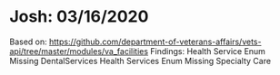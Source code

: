 # Josh: 03/16/2020

Based on: https://github.com/department-of-veterans-affairs/vets-api/tree/master/modules/va_facilities
Findings:
Health Service Enum Missing DentalServices
Health Services Enum Missing Specialty Care
